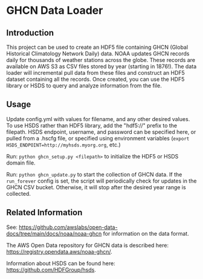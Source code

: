 GHCN Data Loader
======================================================================
 
Introduction
------------

This project can be used to create an HDF5 file containing GHCN (Global Historical Climatology Network Daily) data.  NOAA updates GHCN records daily for thousands
of weather stations across the globe.  These records are available on AWS S3 as CSV
files stored by year (starting in 1876!).  The data loader will incremental pull data
from these files and construct an HDF5 dataset containing all the records.  Once created,
you can use the HDF5 library or HSDS to query and analyze information from the file.

Usage
-----

Update config.yml with values for filename, and any other desired values. To use HSDS 
rather than HDF5 library, add the "hdf5://" prefix to the filepath.
HSDS endpoint, username, and password can be specified here, or pulled from a .hscfg file,
or specified using environment variables (`export HSDS_ENDPOINT=http://myhsds.myorg.org`, etc.)

Run: `python ghcn_setup.py <filepath>` to initialize the HDF5 or HSDS domain file.

Run: `python ghcn_update.py` to start the collection of GHCN data.  If the `run_forever`
config is set, the script will periodically check for updates in the GHCN CSV bucket.  Otherwise, it will stop after the desired year range is collected.

Related Information
--------------------

See: <https://github.com/awslabs/open-data-docs/tree/main/docs/noaa/noaa-ghcn> for 
information on the data format.

The AWS Open Data repository for GHCN data is described here: <https://registry.opendata.aws/noaa-ghcn/>.

Information about HSDS can be found here: <https://github.com/HDFGroup/hsds>.
